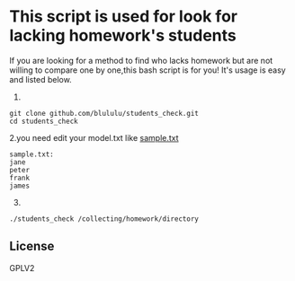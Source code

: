 # This script is used for look for lacking homework's students

If you are looking for a method to find who lacks homework but are not willing to compare one by one,this bash script is for you!
It's usage is easy and listed below.

1.

```
git clone github.com/blululu/students_check.git
cd students_check
```
2.you need edit your model.txt like [sample.txt](sample/sample.txt)
```
sample.txt:
jane
peter
frank
james
```

3.
```
./students_check /collecting/homework/directory
```
## License
GPLV2

